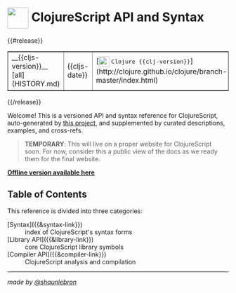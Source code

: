 # <img valign="middle" width="48px" src="http://i.imgur.com/Hi20huC.png"> ClojureScript API and Syntax

{{#release}}
 <table border="1">
<tr>
<td>__{{cljs-version}}__ [all](HISTORY.md)</td>
<td>{{cljs-date}}</td>
<td>[<img valign="middle" width="24px" src="http://i.imgur.com/1GjPKvB.png">
<kbd>Clojure {{clj-version}}</kbd>](http://clojure.github.io/clojure/branch-master/index.html)</td>
<td>[<img valign="middle" width="18px" src="http://i.imgur.com/yGyeE7k.png">
<kbd>Closure Lib {{gclosure-lib}}</kbd>](http://google.github.io/closure-library/api/)</td>
</tr>
</table>
{{/release}}

Welcome! This is a versioned API and syntax reference for ClojureScript,
auto-generated by [this project](https://github.com/cljsinfo/cljs-api-docs),
and supplemented by curated descriptions, examples, and cross-refs.

> __TEMPORARY__: This will live on a proper website for ClojureScript soon.
> For now, consider this a public view of the docs as we ready them for the
> final website.

__[Offline version available here](https://github.com/cljsinfo/cljs-api-docs#offline-docset-for-dash)__

## Table of Contents

This reference is divided into three categories:

 <dl>
<dt>[Syntax]({{&syntax-link}})</dt>
<dd>
index of ClojureScript's syntax forms
</dd>

<dt>[Library API]({{&library-link}})</dt>
<dd>
core ClojureScript library symbols
</dd>

<dt>[Compiler API]({{&compiler-link}})</dt>
<dd>
ClojureScript analysis and compilation
</dd>
</dl>

---

_made by [@shaunlebron](http://twitter.com/shaunlebron)_
